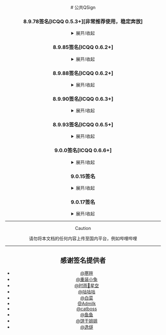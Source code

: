 <div align="center">
# 公共QSign

### 8.9.78签名[ICQQ 0.5.3+][非常推荐使用，稳定奔放]
<details markdown='1'><summary>展开/收起</summary>

```sh
http://1.QSign.icu?key=XxxX
```

```sh
http://2.QSign.icu?key=XxxX
```

```sh
http://3.QSign.icu?key=XxxX
```

```sh
http://4.QSign.icu?key=XxxX
```

```sh
http://5.QSign.icu?key=XxxX
```

```sh
http://qsign.pippi.top?key=pippi
```

```sh
http://47.108.180.154:8978?key=114514
```

```sh
http://47.95.22.15?key=114514
```

```sh
http://8.9.78.biscuilt.top?key=biscuit
```

```sh
http://47.108.91.92:8978?key=spark
```
</details>

### 8.9.85签名[ICQQ 0.6.2+]
<details markdown='1'><summary>展开/收起</summary>

```sh
http://47.108.180.154:8985?key=114514
```

```sh
http://8.9.85.biscuilt.top?key=biscuit
```
</details>

### 8.9.88签名[ICQQ 0.6.2+]
<details markdown='1'><summary>展开/收起</summary>

```sh
http://47.108.180.154:8988?key=114514
```

```sh
http://8.9.88.biscuilt.top?key=biscuit
```
</details>

### 8.9.90签名[ICQQ 0.6.3+]
<details markdown='1'><summary>展开/收起</summary>

```sh
http://47.108.180.154:8990?key=114514
```

```sh
http://8.9.90.biscuilt.top?key=biscuit
```
</details>

### 8.9.93签名[ICQQ 0.6.5+]
<details markdown='1'><summary>展开/收起</summary>

```sh
http://47.108.180.154:8993?key=114514
```

```sh
http://8.9.93.biscuilt.top?key=biscuit
```
</details>

### 9.0.0签名[ICQQ 0.6.6+]
<details markdown='1'><summary>展开/收起</summary>

```sh
http://9.0.0.biscuilt.top?key=biscuit
</details>

### 9.0.8签名[ICQQ 0.6.7+]
<details markdown='1'><summary>展开/收起</summary>

```sh
http://qsign.angryrabbit.cn/908?key=114514
```

```sh
http://47.108.180.154:908?key=114514
```

```sh
http://9.0.8.biscuilt.top?key=biscuit
```
</details>

### 9.0.15签名
<details markdown='1'><summary>展开/收起</summary>

```sh
http://9.0.15.biscuilt.top?key=biscuit
```
</details>

### 9.0.17签名
<details markdown='1'><summary>展开/收起</summary>

```sh
http://47.108.180.154:9017?key=114514
```

```sh
http://9.0.17.biscuilt.top?key=biscuit
```
</details>

<hr/>

 > [!caution]
 > 请勿将本文档的任何内容上传至国内平台，例如哔哩哔哩
 
<hr/>


## 感谢签名提供者
- [@寒暄](https://gitee.com/haanxuan)
- [@重装小兔](https://gitee.com/OvertimeBunny)
- [@时雨🌌星空](https://gitee.com/TimeRainStarSky)
- [@咕咕咕](https://gitee.com/zzwh12)
- [@白菜](https://gitee.com/chinese-cabbage-xzy)
- [@Admilk](https://gitee.com/adrae)
- [@catboss](https://gitee.com/catbos)
- [@鱼鱼](https://gitee.com/wang-langwdck/)
- [@饼干姐姐](https://xn--fwt286fa722s.cn/)
- [@逸燧](https://escaped.icu/)